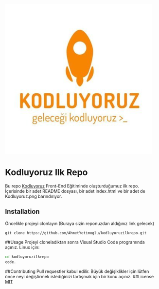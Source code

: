 ![Kodluyoruz Logo](Kodluyoruz.png)
# Kodluyoruz Ilk Repo
Bu repo [Kodluyoruz](https://www.kodluyoruz.org/) Front-End Eğitiminde oluşturduğumuz ilk repo. İçerisinde bir adet README dosyası, bir adet index.html ve bir adet de Kodluyoruz.png barındırıyor.
## Installation
Öncelikle projeyi clonlayın (Buraya sizin reponuzdan aldığınız link gelecek)
```git
git clone https://github.com/AhmetYetimoglu/kodluyoruzilkrepo.git
```
##Usage
Projeyi cloneladıktan sonra Visual Studio Code programında açınız.
Linux için:
```bash
cd kodluyoruzilkrepo
code.
```
##Contributing
Pull requestler kabul edilir.  Büyük değişiklikler için lütfen önce neyi değiştirmek istediğinizi tartışmak için bir konu açınız.
##License
[MIT](https://github.com/AhmetYetimoglu/kodluyoruzilkrepo/blob/main/LICENSE)